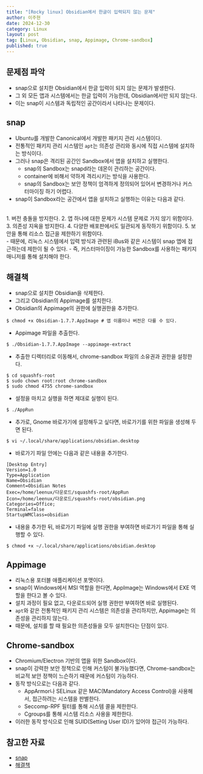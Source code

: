 ```yaml
---
title: "[Rocky linux] Obsidian에서 한글이 입력되지 않는 문제"
author: 이주현
date: 2024-12-30
category: Linux
layout: post
tag: [Linux, Obsidian, snap, Appimage, Chrome-sandbox]
published: true
---
```


## 문제점 파악
- snap으로 설치한 Obsidian에서 한글 입력이 되지 않는 문제가 발생한다.
- 그 외 모든 앱과 시스템에서는 한글 입력이 가능한데, Obsidian에서만 되지 않는다.
- 이는 snap이 시스템과 독립적인 공간이라서 나타나는 문제이다.

## snap
- Ubuntu를 개발한 Canonical에서 개발한 패키지 관리 시스템이다.
- 전통적인 패키지 관리 시스템인 `apt`는 의존성 관리와 동시에 직접 시스템에 설치하는 방식이다.
- 그러나 snap은 격리된 공간인 Sandbox에서 앱을 설치하고 실행한다.
    - snap의 Sandbox는 snapd라는 데몬이 관리하는 공간이다.
    - container에 비해서 약하게 격리시키는 방식을 사용한다.
    - snap의 Sandbox는 보안 정책이 엄격하게 정의되어 있어서 변경하거나 커스터마이징 하기 어렵다.
- snap이 Sandbox라는 공간에서 앱을 설치하고 실행하는 이유는 다음과 같다.
<br>
1. 버전 충돌을 방지한다.
2. 앱 하나에 대한 문제가 시스템 문제로 가지 않기 위함이다.
3. 의존성 지옥을 방지한다.
4. 다양한 배포판에서도 일관되게 동작하기 위함이다.
5. 보안을 통해 리소스 접근을 제한하기 위함이다.
<br>
- 때문에, 리눅스 시스템에서 입력 방식과 관련된 iBus와 같은 시스템이 snap 앱에 접근하는데 제한이 될 수 있다.
- 즉, 커스터마이징이 가능한 Sandbox를 사용하는 패키지 매니저를 통해 설치해야 한다.

## 해결책
- snap으로 설치한 Obsidian을 삭제한다.
- 그리고 Obsidian의 Appimage를 설치한다.
- Obsidian의 Appimage의 권한에 실행권한을 추가한다.

```shell
$ chmod +x Obsidian-1.7.7.AppImage # 앱 이름이나 버전은 다를 수 있다.
```

- Appimage 파일을 추출한다.

```shell
$ ./Obsidian-1.7.7.AppImage --appimage-extract
```

- 추출한 디렉터리로 이동해서, chrome-sandbox 파일의 소유권과 권한을 설정한다.

```shell
$ cd squashfs-root
$ sudo chown root:root chrome-sandbox
$ sudo chmod 4755 chrome-sandbox
```

- 설정을 마치고 실행을 하면 제대로 실행이 된다.

```shell
$ ./AppRun
```

- 추가로, Gnome 바로가기에 설정해두고 싶다면, 바로가기를 위한 파일을 생성해 두면 된다.

```shell
$ vi ~/.local/share/applications/obsidian.desktop
```

- 바로가기 파일 안에는 다음과 같은 내용을 추가한다.

```
[Desktop Entry]
Version=1.0
Type=Application
Name=Obsidian
Comment=Obsidian Notes
Exec=/home/leenux/다운로드/squashfs-root/AppRun
Icon=/home/leenux/다운로드/squashfs-root/obsidian.png
Categories=Office;
Terminal=false
StartupWMClass=obsidian
```

- 내용을 추가한 뒤, 바로가기 파일에 실행 권한을 부여하면 바로가기 파일을 통해 실행할 수 있다.

```shell
$ chmod +x ~/.local/share/applications/obsidian.desktop
```

## Appimage
- 리눅스용 포터블 애플리케이션 포맷이다.
- snap이 Windows에서 MSI 역할을 한다면, AppImage는 Windows에서 EXE 역할을 한다고 볼 수 있다.
- 설치 과정이 필요 없고, 다운로드되어 실행 권한만 부여하면 바로 실행된다.
- `apt`와 같은 전통적인 패키지 관리 시스템은 의존성을 관리하지만, Appimage는 의존성을 관리하지 않는다.
- 때문에, 설치를 할 때 필요한 의존성들을 모두 설치한다는 단점이 있다.

## Chrome-sandbox
- Chromium/Electron 기반의 앱을 위한 Sandbox이다.
- snap이 강력한 보안 정책으로 인해 커스텀이 불가능했다면, Chrome-sandbox는 비교적 보안 정책이 느슨하기 때문에 커스텀이 가능하다.
- 동작 방식으로는 다음과 같다.
    - AppArmor나 SELinux 같은 MAC(Mandatory Access Control)을 사용해서, 접근하려는 시스템을 판별한다.
    - Seccomp-RPF 필터를 통해 시스템 콜을 제한한다.
    - Cgroups를 통해 시스템 리소스 사용을 제한한다.
- 이러한 동작 방식으로 인해 SUID(Setting User ID)가 있어야 접근이 가능하다.

## 참고한 자료
- [snap](https://snapcraft.io/docs)
- [해결책](https://lazyartisan.tistory.com/5)